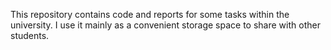 This repository contains code and reports for some tasks within the university. I use it mainly as a convenient storage space to share with other students.
